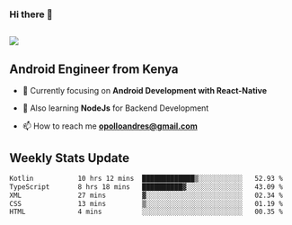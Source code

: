 ### Hi there 👋
<h2 align="left"><img src="https://readme-typing-svg.herokuapp.com?color=000000&lines=I'm+Andrew+Opollo😊;Welcome+to+my+Github😜"> </h2>

## Android Engineer from Kenya


- 🌱 Currently focusing on **Android Development with React-Native**

- 🔭 Also learning **NodeJs** for Backend Development

- 📫 How to reach me **opolloandres@gmail.com**


## Weekly Stats Update
<!--START_SECTION:waka-->

```txt
Kotlin           10 hrs 12 mins  █████████████▒░░░░░░░░░░░   52.93 %
TypeScript       8 hrs 18 mins   ██████████▓░░░░░░░░░░░░░░   43.09 %
XML              27 mins         ▓░░░░░░░░░░░░░░░░░░░░░░░░   02.34 %
CSS              13 mins         ▒░░░░░░░░░░░░░░░░░░░░░░░░   01.19 %
HTML             4 mins          ░░░░░░░░░░░░░░░░░░░░░░░░░   00.35 %
```

<!--END_SECTION:waka-->



